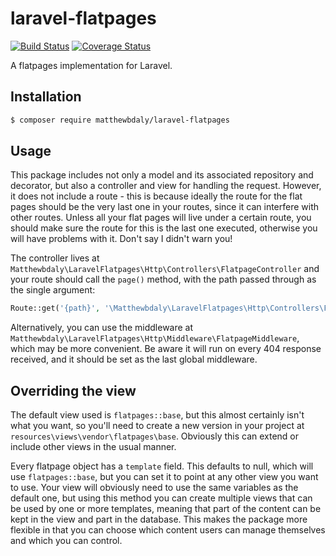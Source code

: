 # laravel-flatpages

[![Build Status](https://travis-ci.org/matthewbdaly/laravel-flatpages.svg?branch=master)](https://travis-ci.org/matthewbdaly/laravel-flatpages)
[![Coverage Status](https://coveralls.io/repos/github/matthewbdaly/laravel-flatpages/badge.svg?branch=master)](https://coveralls.io/github/matthewbdaly/laravel-flatpages?branch=master)

A flatpages implementation for Laravel.

Installation
------------

```bash
$ composer require matthewbdaly/laravel-flatpages
```

Usage
-----

This package includes not only a model and its associated repository and decorator, but also a controller and view for handling the request. However, it does not include a route - this is because ideally the route for the flat pages should be the very last one in your routes, since it can interfere with other routes. Unless all your flat pages will live under a certain route, you should make sure the route for this is the last one executed, otherwise you will have problems with it. Don't say I didn't warn you!

The controller lives at `Matthewbdaly\LaravelFlatpages\Http\Controllers\FlatpageController` and your route should call the `page()` method, with the path passed through as the single argument:

```php
Route::get('{path}', '\Matthewbdaly\LaravelFlatpages\Http\Controllers\FlatpageController@page');
```

Alternatively, you can use the middleware at `Matthewbdaly\LaravelFlatpages\Http\Middleware\FlatpageMiddleware`, which may be more convenient. Be aware it will run on every 404 response received, and it should be set as the last global middleware.

Overriding the view
-------------------

The default view used is `flatpages::base`, but this almost certainly isn't what you want, so you'll need to create a new version in your project at `resources\views\vendor\flatpages\base`. Obviously this can extend or include other views in the usual manner.

Every flatpage object has a `template` field. This defaults to null, which will use `flatpages::base`, but you can set it to point at any other view you want to use. Your view will obviously need to use the same variables as the default one, but using this method you can create multiple views that can be used by one or more templates, meaning that part of the content can be kept in the view and part in the database. This makes the package more flexible in that you can choose which content users can manage themselves and which you can control.
